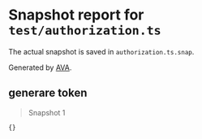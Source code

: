 # Snapshot report for `test/authorization.ts`

The actual snapshot is saved in `authorization.ts.snap`.

Generated by [AVA](https://avajs.dev).

## generare token

> Snapshot 1

    {}
